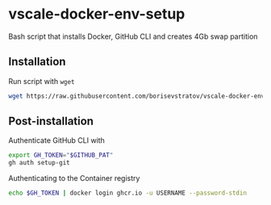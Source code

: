 
# vscale-docker-env-setup

Bash script that installs Docker, GitHub CLI and creates 4Gb swap partition

## Installation

Run script with `wget`

```bash
wget https://raw.githubusercontent.com/borisevstratov/vscale-docker-env-setup/main/setup.sh && chmod +x setup.sh && ./setup.sh
```

## Post-installation

Authenticate GitHub CLI with

```bash
export GH_TOKEN="$GITHUB_PAT"
gh auth setup-git
```

Authenticating to the Container registry

```bash
echo $GH_TOKEN | docker login ghcr.io -u USERNAME --password-stdin
```
